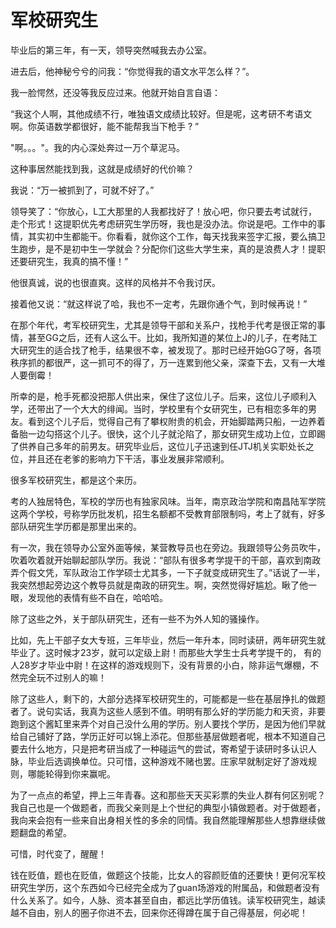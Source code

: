# 军校研究生

毕业后的第三年，有一天，领导突然喊我去办公室。

进去后，他神秘兮兮的问我：“你觉得我的语文水平怎么样？”。

我一脸愕然，还没等我反应过来。他就开始自言自语：

“我这个人啊，其他成绩不行，唯独语文成绩比较好。但是呢，这考研不考语文啊。你英语数学都很好，能不能帮我当下枪手 ? ”

"啊。。。"。我的内心深处奔过一万个草泥马。

这种事居然能找到我，这就是成绩好的代价嘛？

我说：“万一被抓到了，可就不好了。”

领导笑了：“你放心，L工大那里的人我都找好了！放心吧，你只要去考试就行，走个形式！这提职优先考虑研究生学历呀，我也是没办法。你说是吧。工作中的事情，其实初中生都能干。你看看，就你这个工作，每天找我来签字汇报，要么搞卫生跑步，是不是初中生一学就会？分配你们这些大学生来，真的是浪费人才！提职还要研究生，我真的搞不懂！”

他很真诚，说的也很直爽。这样的风格并不令我讨厌。

接着他又说：“就这样说了哈，我也不一定考，先跟你通个气，到时候再说！”

在那个年代，考军校研究生，尤其是领导干部和关系户，找枪手代考是很正常的事情，甚至GG之后，还有人这么干。比如，我所知道的某位上J的儿子，在考陆工大研究生的适合找了枪手，结果很不幸，被发现了。那时已经开始GG了呀，各项秩序抓的都很严，这一抓可不的得了，万一连累到他父亲，深查下去，又有一大堆人要倒霉！

所幸的是，枪手死都没把那人供出来，保住了这位儿子。后来，这位儿子顺利入学，还带出了一个大大的绯闻。当时，学校里有个女研究生，已有相恋多年的男友。看到这个儿子后，觉得自己有了攀权附贵的机会，开始脚踏两只船，一边养着备胎一边勾搭这个儿子。很快，这个儿子就沦陷了，那女研究生成功上位，立即踢了供养自己多年的前男友。研究毕业后，这位儿子迅速到任JTJ机关实职处长之位，并且还在老爹的影响力下干活，事业发展非常顺利。

很多军校研究生，都是这个来历。

考的人独居特色，军校的学历也有独家风味。当年，南京政治学院和南昌陆军学院这两个学校，号称学历批发机，招生名额都不受教育部限制吗，考上了就有，好多部队研究生学历都是那里出来的。

有一次，我在领导办公室外面等候，某营教导员也在旁边。我跟领导公务员吹牛，吹着吹着就开始聊起部队学历。我说：“部队有很多考学提干的干部，喜欢到南政弄个假文凭，军队政治工作学硕士尤其多，一下子就变成研究生了。”话说了一半，我突然想起旁边这个教导员就是南政的研究生。啊，突然觉得好尴尬。瞅了他一眼，发现他的表情有些不自在，哈哈哈。

除了这些之外，关于部队研究生，还有一些不为外人知的骚操作。

比如，先上干部子女大专班，三年毕业，然后一年升本，同时读研，两年研究生就毕业了。这时候才23岁，就可以定级上尉！而那些大学生士兵考学提干的， 有的人28岁才毕业中尉！在这样的游戏规则下，没有背景的小白，除非运气爆棚，不然完全玩不过别人的嘛！

除了这些人，剩下的，大部分选择军校研究生的，可能都是一些在基层挣扎的做题者了。说句实话，我真为这些人感到不值。明明有那么好的学历能力和天资，非要跑到这个酱缸里来弄个对自己没什么用的学历。别人要找个学历，是因为他们早就给自己铺好了路，学历正好可以锦上添花。但那些基层做题者呢，根本不知道自己要去什么地方，只是把考研当成了一种碰运气的尝试，寄希望于读研时多认识人脉，毕业后选调换单位。只可惜，这种游戏不赌也罢。庄家早就制定好了游戏规则，哪能轮得到你来赢呢。

为了一点点的希望，押上三年青春。这和那些天天买彩票的失业人群有何区别呢？我自己也是一个做题者，而我父亲则是上个世纪的典型小镇做题者。对于做题者，我向来会抱有一些来自出身相关性的多余的同情。我自然能理解那些人想靠继续做题翻盘的希望。

可惜，时代变了，醒醒！

钱在贬值，题也在贬值，做题这个技能，比女人的容颜贬值的还要快！更何况军校研究生学历，这个东西如今已经完全成为了guan场游戏的附属品，和做题者没有什么关系了。如今，人脉、资本甚至自由，都远比学历值钱。读军校研究生，越读越不自由，别人的圈子你进不去，回来你还得蹲在属于自己得基层，何必呢！